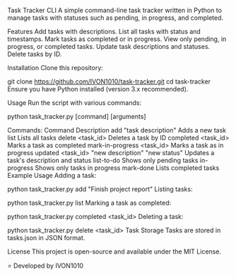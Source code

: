 Task Tracker CLI
A simple command-line task tracker written in Python to manage tasks with statuses such as pending, in progress, and completed.

Features
Add tasks with descriptions.
List all tasks with status and timestamps.
Mark tasks as completed or in progress.
View only pending, in progress, or completed tasks.
Update task descriptions and statuses.
Delete tasks by ID.

Installation
Clone this repository:

git clone https://github.com/IVON1010/task-tracker.git
cd task-tracker
Ensure you have Python installed (version 3.x recommended).

Usage
Run the script with various commands:

python task_tracker.py [command] [arguments]

Commands:
Command	Description
add "task description"	Adds a new task
list	Lists all tasks
delete <task_id>	Deletes a task by ID
completed <task_id>	Marks a task as completed
mark-in-progress <task_id>	Marks a task as in progress
updated <task_id> "new description" "new status"	Updates a task's description and status
list-to-do	Shows only pending tasks
in-progress	Shows only tasks in progress
mark-done	Lists completed tasks
Example Usage
Adding a task:

python task_tracker.py add "Finish project report"
Listing tasks:

python task_tracker.py list
Marking a task as completed:

python task_tracker.py completed <task_id>
Deleting a task:

python task_tracker.py delete <task_id>
Task Storage
Tasks are stored in tasks.json in JSON format.

License
This project is open-source and available under the MIT License.

⭐ Developed by IVON1010
